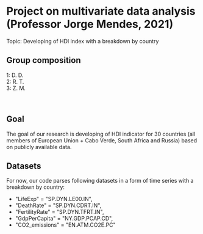 # Project on multivariate data analysis </br> (Professor Jorge Mendes, 2021)
Topic: Developing of HDI index with a breakdown by country

## Group composition </br>
1: D. D. </br>
2: R. T. </br>
3: Z. M. </br>

</br>

## Goal
The goal of our research is developing of HDI indicator for 30 countries (all members of European Union + Cabo Verde, South Africa and Russia) based on publicly available data.

## Datasets
For now, our code parses following datasets in a form of time series with a breakdown by country:
* "LifeExp" = "SP.DYN.LE00.IN",
* "DeathRate" = "SP.DYN.CDRT.IN",
* "FertilityRate" = "SP.DYN.TFRT.IN",
* "GdpPerCapita" = "NY.GDP.PCAP.CD",
* "CO2_emissions" = "EN.ATM.CO2E.PC"

